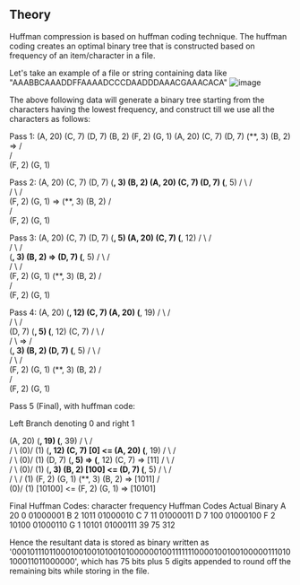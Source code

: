 Theory
-------
 Huffman compression is based on huffman coding technique. The huffman coding creates an optimal binary tree that is constructed based on frequency of an item/character in a file.

 Let's take an example of a file or string containing data like "AAABBCAAADDFFAAAADCCCDAADDDAAACGAAACACA"
![image](https://github.com/jha-sakshi/huffman-file-compression/assets/95759285/844ea8db-4517-45ba-971f-1d7c110bb52f)



  The above following data will generate a binary tree starting from the characters having the lowest frequency, and construct till we use all the characters as follows:

Pass 1:
(A, 20) (C, 7) (D, 7) (B, 2) (F, 2) (G, 1)                      (A, 20) (C, 7) (D, 7) (**, 3)  (B, 2)   
                                                   =>                                  /   \
                                                                                      /     \
                                                                                   (F, 2) (G, 1)

Pass 2:
(A, 20) (C, 7) (D, 7) (**, 3)  (B, 2)                           (A, 20) (C, 7) (D, 7) (**, 5)
                       /   \                                                           /   \
                      /     \                                                         /     \
                   (F, 2) (G, 1)                   =>                              (**, 3) (B, 2)
                                                                                    /   \
                                                                                   /     \
                                                                                (F, 2) (G, 1)

Pass 3:
(A, 20) (C, 7) (D, 7) (**, 5)                                    (A, 20) (C, 7) (**, 12)
                       /   \                                                     /   \
                      /     \                                                   /     \
                   (**, 3) (B, 2)                  =>                        (D, 7) (**, 5)
                    /   \                                                            /   \
                   /     \                                                          /     \
                 (F, 2) (G, 1)                                                   (**, 3) (B, 2)
                                                                                  /   \
                                                                                 /     \
                                                                              (F, 2) (G, 1)
                                                                              
Pass 4:
(A, 20) (**, 12) (C, 7)                                           (A, 20) (**, 19)
          /   \                                                             /   \
         /     \                                                           /     \
      (D, 7) (**, 5)                                                   (**, 12) (C, 7)
              /   \                                                      /   \
             /     \                               =>                   /     \
          (**, 3) (B, 2)                                            (D, 7) (**, 5)
           /   \                                                            /   \
          /     \                                                          /     \
       (F, 2) (G, 1)                                                    (**, 3) (B, 2)
                                                                         /   \
                                                                        /     \
                                                                     (F, 2) (G, 1)
                                                                     
Pass 5 (Final), with huffman code:

Left Branch denoting 0 and right 1

(A, 20) (**, 19)                                                         (**, 39)
          /   \                                                           /   \
         /     \                                                      (0)/     \(1)
     (**, 12) (C, 7)                                          [0] <= (A, 20) (**, 19)
       /   \                                                                 /   \
      /     \                                                            (0)/     \(1)
  (D, 7) (**, 5)                                    =>                  (**, 12) (C, 7) => [11]
          /   \                                                          /   \
         /     \                                                     (0)/     \(1)
     (**, 3) (B, 2)                                        [100] <= (D, 7) (**, 5)
      /   \                                                                 /   \
     /     \                                                               /     \(1)
  (F, 2) (G, 1)                                                        (**, 3) (B, 2) => [1011]
                                                                        /   \
                                                                    (0)/     \(1)
                                                         [10100] <= (F, 2) (G, 1) => [10101]
                                                         
Final Huffman Codes:
character     frequency       Huffman Codes       Actual Binary
    A             20                  0             01000001
    B              2               1011             01000010
    C              7                 11             01000011
    D              7                100             01000100
    F              2              10100             01000110
    G              1              10101             01000111
                  39                 75                 312

Hence the resultant data is stored as binary written as '000101110110001001001010010100000010011111110000100100100000111010100011011000000', which has 75 bits plus 5 digits appended to
round off the remaining bits while storing in the file.
